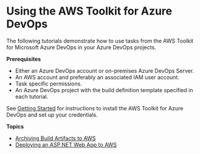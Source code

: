# Using the AWS Toolkit for Azure DevOps<a name="tutorials"></a>

The following tutorials demonstrate how to use tasks from the AWS Toolkit for Microsoft Azure DevOps in your Azure DevOps projects\.

 **Prerequisites** 
+ Either an Azure DevOps account or on\-premises Azure DevOps Server\.
+ An AWS account and preferably an associated IAM user account\.
+ Task specific permissions\.
+ An Azure DevOps project with the build definition template specified in each tutorial\.

See [Getting Started](getting-started.md) for instructions to install the AWS Toolkit for Azure DevOps and set up your credentials\.

**Topics**
+ [Archiving Build Artifacts to AWS](tutorial-s3.md)
+ [Deploying an ASP\.NET Web App to AWS](tutorial-eb.md)